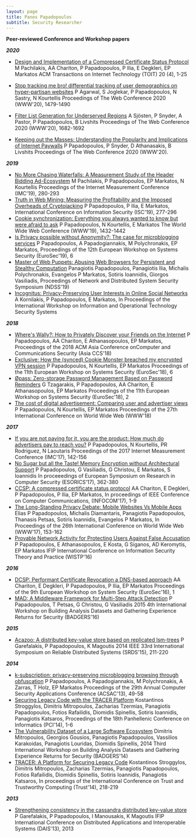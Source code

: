 ```yaml
---
layout: page
title: Panos Papadopoulos
subtitle: Security Researcher
---
```




**Peer-reviewed Conference and Workshop papers**

***2020***

 - [Design and Implementation of a Compressed Certificate Status Protocol](https://dl.acm.org/doi/10.1145/3392096)
M Pachilakis, AA Chariton, P Papadopoulos, P Ilia, E Degkleri, EP Markatos
ACM Transactions on Internet Technology (TOIT) 20 (4), 1-25
 - [Stop tracking me bro! differential tracking of user demographics on hyper-partisan websites](https://dl.acm.org/doi/abs/10.1145/3366423.3380221)
P Agarwal, S Joglekar, P Papadopoulos, N Sastry, N Kourtellis
Proceedings of The Web Conference 2020 (WWW'20), 1479-1490
 - [Filter List Generation for Underserved Regions]()
A Sjösten, P Snyder, A Pastor, P Papadopoulos, B Livshits
Proceedings of The Web Conference 2020 (WWW'20), 1682-1692

 - [Keeping out the Masses: Understanding the Popularity and Implications of Internet Paywalls]()
P Papadopoulos, P Snyder, D Athanasakis, B Livshits
Proceedings of The Web Conference 2020 (WWW'20).

***2019***

 - [No More Chasing Waterfalls: A Measurement Study of the Header Bidding Ad-Ecosystem](papers/waterfalls.pdf)
M Pachilakis, P Papadopoulos, EP Markatos, N Kourtellis
Proceedings of the Internet Measurement Conference (IMC'19), 280-293
 - [Truth in Web Mining: Measuring the Profitability and the Imposed Overheads of Cryptojacking](papers/panpapISC2019.pdf)
P Papadopoulos, P Ilia, E Markatos,
International Conference on Information Security (ISC'19), 277-296
 - [Cookie synchronization: Everything you always wanted to know but were afraid to ask](papers/panpap_www19.pdf)
P Papadopoulos, N Kourtellis, E Markatos
The World Wide Web Conference (WWW'19), 1432-1442
 - [Is Privacy possible without Anonymity?: The case for microblogging services](papers/eurosec2019-final28.pdf)
P Papadopoulos, A Papadogiannakis, M Polychronakis, EP Markatos,
Proceedings of the 12th European Workshop on Systems Security (EuroSec'19), 6
 - [Master of Web Puppets: Abusing Web Browsers for Persistent and Stealthy Computation](papers/ndss19-final70.pdf)
Panagiotis Papadopoulos, Panagiotis Ilia, Michalis Polychronakis, Evangelos P Markatos, Sotiris Ioannidis, Giorgos Vasiliadis, Proceedings of Network and Distributed System Security Symposium (NDSS'19)
 - [Incognitus: Privacy-Preserving User Interests in Online Social Networks]()
A Kornilakis, P Papadopoulos, E Markatos,
In Proceedings of the International Workshop on Information and Operational Technology Security Systems

***2018***
 - [Where's Wally?: How to Privately Discover your Friends on the Internet](papers/asiaCCS18_panpap.pdf)
P Papadopoulos, AA Chariton, E Athanasopoulos, EP Markatos,
Proceedings of the 2018 ACM Asia Conference onComputer and Communications Security (Asia CCS'18)
 - [Exclusive: How the (synced) Cookie Monster breached my encrypted VPN session]()
P Papadopoulos, N Kourtellis, EP Markatos
Proceedings of the 11th European Workshop on Systems Security (EuroSec'18), 6
 - [Øpass: Zero-storage Password Management Based on Password Reminders]()
G Tzagarakis, P Papadopoulos, AA Chariton, E Athanasopoulos, EP Markatos
Proceedings of the 11th European Workshop on Systems Security (EuroSec'18), 2
 - [The cost of digital advertisement: Comparing user and advertiser views]()
P Papadopoulos, N Kourtellis, EP Markatos
Proceedings of the 27th International Conference on World Wide Web (WWW'18)

***2017***
 - [If you are not paying for it, you are the product: How much do advertisers pay to reach you?]()
P Papadopoulos, N Kourtellis, PR Rodriguez, N Laoutaris
Proceedings of the 2017 Internet Measurement Conference (IMC'17), 142-156
 - [No Sugar but all the Taste! Memory Encryption without Architectural Support](papers/panpap-esorics17.pdf)
P Papadopoulos, G Vasiliadis, G Christou, E Markatos, S Ioannidis
In proceeedings of European Symposium on Research in Computer Security (ESORICS'17), 362-380
 - [CCSP: A compressed certificate status protocol](papers/ccspinfocom17.pdf)
AA Chariton, E Degkleri, P Papadopoulos, P Ilia, EP Markatos,
 In proceedings of IEEE Conference on Computer Communications, (INFOCOM'17), 1-9
 - [The Long-Standing Privacy Debate: Mobile Websites Vs Mobile Apps](papers/p153-papadopoulos.pdf)
Elias P Papadopoulos, Michalis Diamantaris, Panagiotis Papadopoulos, Thanasis Petsas, Sotiris Ioannidis, Evangelos P Markatos, In Proceedings of the 26th International Conference on World Wide Web (WWW'17), 153-162
 - [Provable Network Activity for Protecting Users Against False Accusation](papers/panpapWISTP2016.pdf)
P Papadopoulos, E Athanasopoulos, E Kosta, G Siganos, AD Keromytis, EP Markatos
IFIP International Conference on Information Security Theory and Practice (WISTP'16)

***2016***
 - [DCSP: Performant Certificate Revocation a DNS-based approach](papers/a1-chariton.pdf)
AA Chariton, E Degkleri, P Papadopoulos, P Ilia, EP Markatos
Proceedings of the 9th European Workshop on System Security (EuroSec'16), 1
 - [MAD: A Middleware Framework for Multi-Step Attack Detection](papers/07809529.pdf)
P Papadopoulos, T Petsas, G Christou, G Vasiliadis
2015 4th International Workshop on Building Analysis Datasets and Gathering Experience Returns for Security (BADGERS'16)

***2015***
 - [Acazoo: A distributed key-value store based on replicated lsm-trees](papers/srds14.pdf)
P Garefalakis, P Papadopoulos, K Magoutis
2014 IEEE 33rd International Symposium on Reliable Distributed Systems (SRDS'15), 211-220

***2014***
 - [k-subscription: privacy-preserving microblogging browsing through obfuscation](papers/ACSAC13.pdf)
P Papadopoulos, A Papadogiannakis, M Polychronakis, A Zarras, T Holz, EP Markatos
Proceedings of the 29th Annual Computer Security Applications Conference (ACSAC'13), 49-58
 - [Securing Legacy Code with the TRACER Platform](papers/PCI_14.pdf)
Kostantinos Stroggylos, Dimitris Mitropoulos, Zacharias Tzermias, Panagiotis Papadopoulos, Fotios Rafailidis, Diomidis Spinellis, Sotiris Ioannidis, Panagiotis Katsaros, Proceedings of the 18th Panhellenic Conference on Informatics (PCI'14), 1-6
 - [The Vulnerability Dataset of a Large Software Ecosystem](papers/badgers2014.pdf)
Dimitris Mitropoulos, Georgios Gousios, Panagiotis Papadopoulos, Vassilios Karakoidas, Panagiotis Louridas, Diomidis Spinellis, 2014 Third International Workshop on Building Analysis Datasets and Gathering Experience Returns for Security (BADGERS'14)
 - [TRACER: A Platform for Securing Legacy Code](papers/978-3-319-08593-7_20.pdf)
Kostantinos Stroggylos, Dimitris Mitropoulos, Zacharias Tzermias, Panagiotis Papadopoulos, Fotios Rafailidis, Diomidis Spinellis, Sotiris Ioannidis, Panagiotis Katsaros, In proceedings of the International Conference on Trust and Trustworthy Computing (Trust'14), 218-219

***2013***
 - [Strengthening consistency in the cassandra distributed key-value store](papers/DAIS13.pdf)
P Garefalakis, P Papadopoulos, I Manousakis, K Magoutis
IFIP International Conference on Distributed Applications and Interoperable Systems (DAIS'13), 2013

